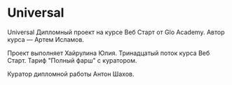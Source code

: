 # Universal

Universal
Дипломный проект на курсе Веб Старт от Glo Academy. Автор курса — Артем Исламов.

Проект выполняет
Хайрулина Юлия. Тринадцатый поток курса Веб Старт. Тариф "Полный фарш" с куратором.

Куратор дипломной работы
Антон Шахов.
